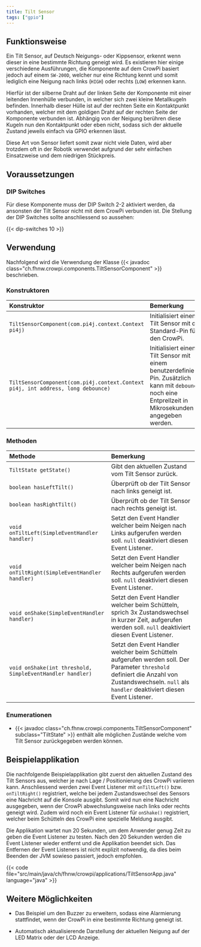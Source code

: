 ```yaml
---
title: Tilt Sensor
tags: ["gpio"]
---
```


## Funktionsweise

Ein Tilt Sensor, auf Deutsch Neigungs- oder Kippsensor, erkennt wenn dieser in eine bestimmte Richtung geneigt wird. Es existieren hier
einige verschiedene Ausführungen, die Komponente auf dem CrowPi basiert jedoch auf einem `SW-200D`, welcher nur eine Richtung kennt und
somit lediglich eine Neigung nach links (`HIGH`) oder rechts (`LOW`) erkennen kann.

Hierfür ist der silberne Draht auf der linken Seite der Komponente mit einer leitenden Innenhülle verbunden, in welcher sich zwei kleine
Metallkugeln befinden. Innerhalb dieser Hülle ist auf der rechten Seite ein Kontaktpunkt vorhanden, welcher mit dem goldigen Draht auf der
rechten Seite der Komponente verbunden ist. Abhängig von der Neigung berühren diese Kugeln nun den Kontaktpunkt oder eben nicht, sodass sich
der aktuelle Zustand jeweils einfach via GPIO erkennen lässt.

Diese Art von Sensor liefert somit zwar nicht viele Daten, wird aber trotzdem oft in der Robotik verwendet aufgrund der sehr einfachen
Einsatzweise und dem niedrigen Stückpreis.

## Voraussetzungen

### DIP Switches

Für diese Komponente muss der DIP Switch 2-2 aktiviert werden, da ansonsten der Tilt Sensor nicht mit dem CrowPi verbunden ist. Die Stellung
der DIP Switches sollte anschliessend so aussehen:

{{< dip-switches 10 >}}

## Verwendung

Nachfolgend wird die Verwendung der Klasse {{< javadoc class="ch.fhnw.crowpi.components.TiltSensorComponent" >}} beschrieben.

### Konstruktoren

| Konstruktor                                                                      | Bemerkung                                                                                                                                                   |
|:---------------------------------------------------------------------------------|:------------------------------------------------------------------------------------------------------------------------------------------------------------|
| `TiltSensorComponent(com.pi4j.context.Context pi4j)`                             | Initialisiert einen Tilt Sensor mit dem Standard-Pin für den CrowPi.                                                                                        |
| `TiltSensorComponent(com.pi4j.context.Context pi4j, int address, long debounce)` | Initialisiert einen Tilt Sensor mit einem benutzerdefinierten Pin. Zusätzlich kann mit `debounce` noch eine Entprellzeit in Mikrosekunden angegeben werden. |

### Methoden

| Methode                                                   | Bemerkung                                                                                                                                                                                           |
|:----------------------------------------------------------|:----------------------------------------------------------------------------------------------------------------------------------------------------------------------------------------------------|
| `TiltState getState()`                                    | Gibt den aktuellen Zustand vom Tilt Sensor zurück.                                                                                                                                                  |
| `boolean hasLeftTilt()`                                   | Überprüft ob der Tilt Sensor nach links geneigt ist.                                                                                                                                                |
| `boolean hasRightTilt()`                                  | Überprüft ob der Tilt Sensor nach rechts geneigt ist.                                                                                                                                               |
| `void onTiltLeft(SimpleEventHandler handler)`             | Setzt den Event Handler welcher beim Neigen nach Links aufgerufen werden soll. `null` deaktiviert diesen Event Listener.                                                                            |
| `void onTiltRight(SimpleEventHandler handler)`            | Setzt den Event Handler welcher beim Neigen nach Rechts aufgerufen werden soll. `null` deaktiviert diesen Event Listener.                                                                           |
| `void onShake(SimpleEventHandler handler)`                | Setzt den Event Handler welcher beim Schütteln, sprich 3x Zustandswechsel in kurzer Zeit, aufgerufen werden soll. `null` deaktiviert diesen Event Listener.                                         |
| `void onShake(int threshold, SimpleEventHandler handler)` | Setzt den Event Handler welcher beim Schütteln aufgerufen werden soll. Der Parameter `threshold` definiert die Anzahl von Zustandswechseln. `null` als `handler` deaktiviert diesen Event Listener. |

### Enumerationen

- {{< javadoc class="ch.fhnw.crowpi.components.TiltSensorComponent" subclass="TiltState" >}} enthält alle möglichen Zustände welche vom Tilt
  Sensor zurückgegeben werden können.

## Beispielapplikation

Die nachfolgende Beispielapplikation gibt zuerst den aktuellen Zustand des Tilt Sensors aus, welcher je nach Lage / Positionierung des
CrowPi variieren kann. Anschliessend werden zwei Event Listener mit `onTiltLeft()` bzw. `onTiltRight()` registriert, welche bei jedem
Zustandswechsel des Sensors eine Nachricht auf die Konsole ausgibt. Somit wird nun eine Nachricht ausgegeben, wenn der CrowPi
abwechslungsweise nach links oder rechts geneigt wird. Zudem wird noch ein Event Listener für `onShake()` registriert, welcher beim
Schütteln des CrowPi eine spezielle Meldung ausgibt.

Die Applikation wartet nun 20 Sekunden, um dem Anwender genug Zeit zu geben die Event Listener zu testen. Nach den 20 Sekunden werden die
Event Listener wieder entfernt und die Applikation beendet sich. Das Entfernen der Event Listeners ist nicht explizit notwendig, da dies
beim Beenden der JVM sowieso passiert, jedoch empfohlen.

{{< code file="src/main/java/ch/fhnw/crowpi/applications/TiltSensorApp.java" language="java" >}}

## Weitere Möglichkeiten

- Das Beispiel um den Buzzer zu erweitern, sodass eine Alarmierung stattfindet, wenn der CrowPi in eine bestimmte Richtung geneigt ist.

- Automatisch aktualisierende Darstellung der aktuellen Neigung auf der LED Matrix oder der LCD Anzeige.

